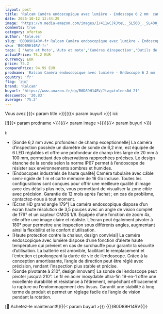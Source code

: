 ```yaml
---
layout: post
title: 'Ralcam Caméra endoscopique avec lumière - Endoscope 6 2 mm  caméra 3 5" HD 720P avec 6 LED  étanche IP67  câble Semi-Rigide 1 m  télescopique pour Voiture'
date: 2025-10-12 12:44:29
image: 'https://m.media-amazon.com/images/I/411wCJkJteL._SL500_._SL400_.jpg'
comments: true
category: ofertas
author: 'tole.es'
slug: 'B0D89H14RV-fr Ralcam Caméra endoscopique avec lumière - Endoscope 6 2 mm...'
sku: 'B0D89H14RV-fr'
tags: [ 'Auto et Moto','Auto et moto','Caméras dinspection','Outils de diagnostics, tests et mesures','Outils et dépannage','ralcam','🇫🇷', ]
actualPrice: 75.2 EUR
currency: EUR
price: 75.2
comparePrice: 94.99 EUR
prodname: 'Ralcam Caméra endoscopique avec lumière - Endoscope 6 2 mm  caméra 3 5" HD 720P avec 6 LED  étanche IP67  câble Semi-Rigide 1 m  télescopique pour Voiture'
country: 'fr'
flag: '🇫🇷'
brand: 'Ralcam'
buyurl: 'https://www.amazon.fr/dp/B0D89H14RV/?tag=tolees0d-21'
descuento: '20.83'
average: '75.2'
---
```


Vous avez [{{< param title >}}]({{< param buyurl >}}) ici:

[![{{< param prodname >}}]({{< param image >}})]({{< param buyurl >}})

ℹ️:

- [Sonde 6,2 mm avec profondeur de champ exceptionnelle] La caméra d’inspection possède un diamètre de sonde de 6,2 mm, est équipée de 6 LED réglables et offre une profondeur de champ très large de 20 mm à 100 mm, permettant des observations rapprochées précises. Le design étanche de la sonde selon la norme IP67 permet à l’endoscope de résister aux environnements sombres et humides.
- [Endoscopes industriels de haute qualité] Caméra tubulaire avec câble semi-rigide de 1 m et carte mémoire de 16 Go incluse. Toutes les configurations sont conçues pour offrir une meilleure qualité d’image avec des détails plus nets, vous permettant de visualiser la zone cible avec précision. Garantie de 12 mois après l’achat ; en cas de problème, contactez-nous à tout moment.
- [Écran HD grand angle 179°] La caméra endoscopique dispose d’un écran haute résolution de 3,5 pouces avec un angle de vision complet de 179° et un capteur CMOS 1/9. Équipée d’une fonction de zoom 4x, elle offre une image claire et réaliste. L’écran peut également pivoter à 180° pour permettre une inspection sous différents angles, augmentant ainsi la flexibilité et le confort d’utilisation.
- [Haute protection contre la chaleur, design convivial] La caméra endoscopique avec lumière dispose d’une fonction d’alerte haute température qui prévient en cas de surchauffe pour garantir la sécurité d’utilisation. La batterie est amovible, facilitant le remplacement et l’entretien et prolongeant la durée de vie de l’endoscope. Grâce à la conception amortissante, l’angle de direction peut être réglé avec précision, rendant l’inspection plus stable et précise.
- [Sonde pivotante à 210°, design innovant] La sonde de l’endoscope peut pivoter jusqu’à 210°. Le fil en acier inoxydable ultra-fin 19-en-1 offre une excellente durabilité et résistance à l’étirement, empêchant efficacement la rupture ou l’endommagement des tissus. Garantit une stabilité à long terme du produit et permet un réglage facile de l’angle de vision pendant la rotation.

[🛒 Achetez-le maintenant!!]({{< param buyurl >}})
{{<world>}}B0D89H14RV{{</world>}}
